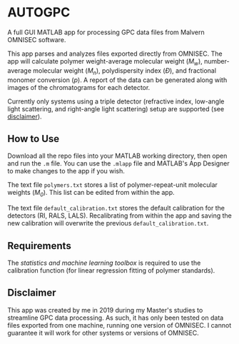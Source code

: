 # AUTOGPC
A full GUI MATLAB app for processing GPC data files from Malvern OMNISEC software. 

This app parses and analyzes files exported directly from OMNISEC. The app will calculate polymer weight-average molecular weight (<i>M<sub>w</sub></i>), number-average molecular weight (<i>M<sub>n</sub></i>), polydispersity index (*Đ*), and fractional monomer conversion (*p*). A report of the data can be generated along with images of the chromatograms for each detector.

Currently only systems using a triple detector (refractive index, low-angle light scattering, and right-angle light scattering) setup are supported (see [disclaimer](#disclaimer)).

## How to Use
Download all the repo files into your MATLAB working directory, then open and run the ``.m`` file. You can use the ``.mlapp`` file and MATLAB's App Designer to make changes to the app if you wish.

The text file ``polymers.txt`` stores a list of polymer-repeat-unit molecular weights (<i>M<sub>0</sub></i>). This list can be edited from within the app.

The text file ``default_calibration.txt`` stores the default calibration for the detectors (RI, RALS, LALS). Recalibrating from within the app and saving the new calibration will overwrite the previous ``default_calibration.txt``.

## Requirements
The *statistics and machine learning toolbox* is required to use the calibration function (for linear regression fitting of polymer standards).

## Disclaimer
This app was created by me in 2019 during my Master's studies to streamline GPC data processing. As such, it has only been tested on data files exported from one machine, running one version of OMNISEC. I cannot guarantee it will work for other systems or versions of OMNISEC.

